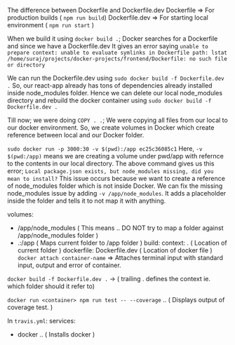 The difference between Dockerfile and Dockerfile.dev
Dockerfile => For production builds ( `npm run build`)
Dockerfile.dev => For starting local environment ( `npm run start` )

When we build it using `docker build .`; Docker searches for a Dockerfile and since we have a Dockerfile.dev
It gives an error saying `unable to prepare context: unable to evaluate symlinks in Dockerfile path: lstat /home/suraj/projects/docker-projects/frontend/Dockerfile: no such file or directory`

We can run the Dockerfile.dev using `sudo docker build -f Dockerfile.dev .`
So, our react-app already has tons of dependencies already installed inside node_modules folder.
Hence we can delete our local node_modules directory and rebuild the docker container using `sudo docker build -f Dockerfile.dev .`

Till now; we were doing `COPY . .`; We were copying all files from our local to our docker environment.
So, we create volumes in Docker which create reference between local and our Docker folder.

`sudo docker run -p 3000:30 -v $(pwd):/app ec25c36085c1`
Here, `-v $(pwd:/app)` means we are creating a volume under pwd/app with refernce to the contents in our local directory.
The above command gives us this error; `Local package.json exists, but node_modules missing, did you mean to install?`
This issue occurs because we want to create a reference of node_modules folder which is not inside Docker.
We can fix the missing node_modules issue by adding `-v /app/node_modules`. It adds a placeholder inside the folder and tells it to not map it with anything.

volumes:
  - /app/node_modules ( This means .. DO NOT try to map a folder against /app/node_modules folder )
  - .:/app ( Maps current folder to /app folder )
  build:
    context: . ( Location of current folder )
    dockerfile: Dockerfile.dev ( Location of docker file )  
`docker attach container-name` => Attaches terminal input with standard input, output and error of container.

`docker build -f Dockerfile.dev .` -> ( trailing . defines the context ie. which folder should it refer to)

`docker run <container> npm run test -- --coverage` .. ( Displays output of coverage test. )

In `travis.yml`:
services:
  - docker   .. ( Installs docker )
